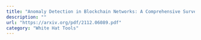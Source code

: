 ```yaml
---
title: "Anomaly Detection in Blockchain Networks: A Comprehensive Survey"
description: ""
url: "https://arxiv.org/pdf/2112.06089.pdf"
category: "White Hat Tools"
---
```


